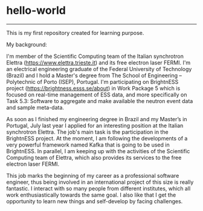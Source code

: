 # **hello-world**
------------------


This is my first repository created for learning purpose.

My background:

I'm member of the Scientific Computing team of the Italian synchrotron Elettra (https://www.elettra.trieste.it) and its free electron laser FERMI. I'm an electrical engineering graduate of the Federal University of Technology (Brazil) and I hold a Master's degree from The School of Engineering – Polytechnic of Porto (ISEP), Portugal. I'm participating on BrightnESS project (https://brightness.esss.se/about) in Work Package 5 which is focused on real-time management of ESS data, and more specifically on Task 5.3: Software to aggregate and make available the neutron event data and sample meta-data.

As soon as I finished my engineering degree in Brazil and my Master’s in Portugal, July last year I applied for an interesting position at the Italian synchrotron Elettra. The job's main task is the participation in the BrightnESS project. At the moment, I am following the developments of a very powerful framework named Kafka that is going to be used in BrightnESS. In parallel, I am keeping up with the activities of the Scientific Computing team of Elettra, which also provides its services to the free electron laser FERMI.

This job marks the beginning of my career as a professional software engineer, thus being involved in an international project of this size is really fantastic. I interact with so many people from different institutes, which all work enthusiastically towards the same goal. I also like that I get the opportunity to learn new things and self-develop by facing challenges.
